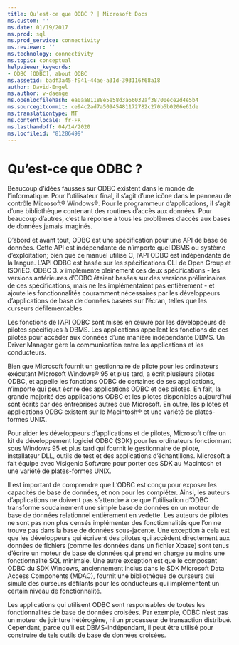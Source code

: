 ```yaml
---
title: Qu’est-ce que ODBC ? | Microsoft Docs
ms.custom: ''
ms.date: 01/19/2017
ms.prod: sql
ms.prod_service: connectivity
ms.reviewer: ''
ms.technology: connectivity
ms.topic: conceptual
helpviewer_keywords:
- ODBC [ODBC], about ODBC
ms.assetid: badf3a45-f941-44ae-a31d-393116f68a18
author: David-Engel
ms.author: v-daenge
ms.openlocfilehash: ea0aa81188e5e58d3a66032af38700ece2d4e5b4
ms.sourcegitcommit: ce94c2ad7a50945481172782c270b5b0206e61de
ms.translationtype: MT
ms.contentlocale: fr-FR
ms.lasthandoff: 04/14/2020
ms.locfileid: "81286499"
---
```

# <a name="what-is-odbc"></a>Qu’est-ce que ODBC ?
Beaucoup d’idées fausses sur ODBC existent dans le monde de l’informatique. Pour l’utilisateur final, il s’agit d’une icône dans le panneau de contrôle Microsoft® Windows®. Pour le programmeur d’applications, il s’agit d’une bibliothèque contenant des routines d’accès aux données. Pour beaucoup d’autres, c’est la réponse à tous les problèmes d’accès aux bases de données jamais imaginés.  
  
 D’abord et avant tout, ODBC est une spécification pour une API de base de données. Cette API est indépendante de n’importe quel DBMS ou système d’exploitation; bien que ce manuel utilise C, l’API ODBC est indépendante de la langue. L’API ODBC est basée sur les spécifications CLI de Open Group et ISO/IEC. ODBC 3. *x* implémente pleinement ces deux spécifications - les versions antérieures d’ODBC étaient basées sur des versions préliminaires de ces spécifications, mais ne les implémentaient pas entièrement - et ajoute les fonctionnalités couramment nécessaires par les développeurs d’applications de base de données basées sur l’écran, telles que les curseurs défilementables.  
  
 Les fonctions de l’API ODBC sont mises en œuvre par les développeurs de pilotes spécifiques à DBMS. Les applications appellent les fonctions de ces pilotes pour accéder aux données d’une manière indépendante DBMS. Un Driver Manager gère la communication entre les applications et les conducteurs.  
  
 Bien que Microsoft fournit un gestionnaire de pilote pour les ordinateurs exécutant Microsoft Windows® 95 et plus tard, a écrit plusieurs pilotes ODBC, et appelle les fonctions ODBC de certaines de ses applications, n’importe qui peut écrire des applications ODBC et des pilotes. En fait, la grande majorité des applications ODBC et les pilotes disponibles aujourd’hui sont écrits par des entreprises autres que Microsoft. En outre, les pilotes et applications ODBC existent sur le Macintosh® et une variété de plates-formes UNIX.  
  
 Pour aider les développeurs d’applications et de pilotes, Microsoft offre un kit de développement logiciel ODBC (SDK) pour les ordinateurs fonctionnant sous Windows 95 et plus tard qui fournit le gestionnaire de pilote, installateur DLL, outils de test et des applications d’échantillons. Microsoft a fait équipe avec Visigenic Software pour porter ces SDK au Macintosh et une variété de plates-formes UNIX.  
  
 Il est important de comprendre que L’ODBC est conçu pour exposer les capacités de base de données, et non pour les compléter. Ainsi, les auteurs d’applications ne doivent pas s’attendre à ce que l’utilisation d’ODBC transforme soudainement une simple base de données en un moteur de base de données relationnel entièrement en vedette. Les auteurs de pilotes ne sont pas non plus censés implémenter des fonctionnalités que l’on ne trouve pas dans la base de données sous-jacente. Une exception à cela est que les développeurs qui écrivent des pilotes qui accèdent directement aux données de fichiers (comme les données dans un fichier Xbase) sont tenus d’écrire un moteur de base de données qui prend en charge au moins une fonctionnalité SQL minimale. Une autre exception est que le composant ODBC du SDK Windows, anciennement inclus dans le SDK Microsoft Data Access Components (MDAC), fournit une bibliothèque de curseurs qui simule des curseurs défilants pour les conducteurs qui implémentent un certain niveau de fonctionnalité.  
  
 Les applications qui utilisent ODBC sont responsables de toutes les fonctionnalités de base de données croisées. Par exemple, ODBC n’est pas un moteur de jointure hétérogène, ni un processeur de transaction distribué. Cependant, parce qu’il est DBMS-indépendant, il peut être utilisé pour construire de tels outils de base de données croisées.
